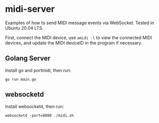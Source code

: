 # midi-server

Examples of how to send MIDI message events via WebSocket. Tested in Ubuntu 20.04 LTS.

First, connect the MIDI device, use `amidi -l` to view the connected
MIDI devices, and update the MIDI deviceID in the program if necessary.

## Golang Server

Install go and portmidi, then run:

```
go run main.go
```

## websocketd

Install websocketd, then run:

```
websocketd -port=8080 ./midi.sh
```
